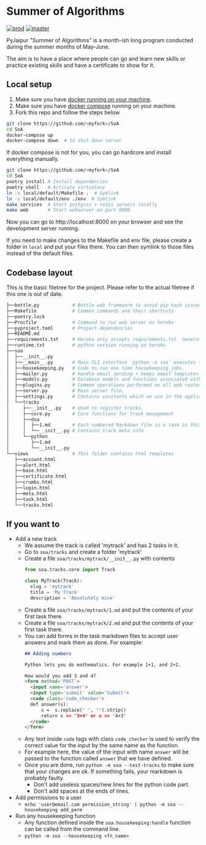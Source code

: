 # Summer of Algorithms

[![prod](https://img.shields.io/badge/prod-Production%20site-green)](https://soa.pyjaipur.org/) [![master](https://img.shields.io/badge/master-Development%20site-green)](https://pyj-soa-master.herokuapp.com)
 
PyJaipur "Summer of Algorithms" is a month-ish long program conducted during the summer months of May-June.

The aim is to have a place where people can go and learn new skills or practice existing skills and have a certificate to show for it.

## Local setup

1. Make sure you have [docker running on your machine](https://docs.docker.com/get-docker/).
2. Make sure you have [docker compose](https://docs.docker.com/compose/install/) running on your machine.
3. Fork this repo and follow the steps below

```bash
git clone https://github.com/<myfork>/SoA
cd SoA
docker-compose up
docker-compose down  # to shut down server
```

If docker compose is not for you, you can go hardcore and install everything manually.


```bash
git clone https://github.com/<myfork>/SoA
cd SoA
poetry install # Install dependencies
poetry shell   # Activate virtualenv
ln -s local/default/Makefile .  # Symlink
ln -s local/default/env ./env  # Symlink
make services  # Start postgres + redis servers locally
make web       # Start webserver on port 8000
```

Now you can go to http://localhost:8000 on your browser and see the development server running.

If you need to make changes to the Makefile and env file, please create a
folder in `local` and put your files there. You can then symlink to those files
instead of the default files.

## Codebase layout

This is the basic filetree for the project. Please refer to the actual filetree if this one is out of date.

```bash
├──bottle.py            # Bottle web framework to avoid pip hash issues.
├──Makefile             # Common commands and their shortcuts
├──poetry.lock
├──Procfile             # Command to run web server on heroku
├──pyproject.toml       # Project dependencies
├──README.md
├──requirements.txt     # Heroku only accepts requirements.txt. Generated using poetry export.
├──runtime.txt          # python version running on heroku
├──soa
│  ├──__init__.py
│  ├──__main__.py       # Main CLI interface `python -m soa` executes this file.
│  ├──housekeeping.py   # Code to run one time housekeeping jobs.
│  ├──mailer.py         # Handle email sending + keeps email templates.
│  ├──models.py         # Database models and functions associated with them.
│  ├──plugins.py        # Common operations performed on all web routes
│  ├──server.py         # Main server file.
│  ├──settings.py       # Contains constants which we use in the application
│  └──tracks
│     ├──__init__.py    # Used to register tracks.
│     ├──core.py        # Core functions for track management
│     ├──dsa
│     │  ├──1.md        # Each numbered Markdown file is a task in this track.
│     │  └──__init__.py # Contains track meta info
│     └──python
│        ├──1.md
│        └──__init__.py
└──views                # This folder contains html templates
   ├──account.html
   ├──alert.html
   ├──base.html
   ├──certificate.html
   ├──crumbs.html
   ├──login.html
   ├──meta.html
   ├──task.html
   └──tracks.html
```


## If you want to

- Add a new track
    - We assume the track is called 'mytrack' and has 2 tasks in it.
    - Go to `soa/tracks` and create a folder 'mytrack'
    - Create a file `soa/tracks/mytrack/__init__.py` with contents
      ```python
      from soa.tracks.core import Track

      class MyTrack(Track):
        slug = 'mytrack'
        title = 'My Track'
        description = 'Absolutely mine'
      ```
    - Create a file `soa/tracks/mytrack/1.md` and put the contents of your first task there.
    - Create a file `soa/tracks/mytrack/2.md` and put the contents of your first task there.
    - You can add forms in the task markdown files to accept user answers and mark them as done. For example:
      ```md
      ## Adding numbers

      Python lets you do mathematics. For example 1+1, and 2+2.

      How would you add 3 and 4?
      <form method='POST'>
        <input name='answer'>
        <input type='submit' value='Submit'>
        <code class='code_checker'>
        def answer(s):
            s =  s.replace(' ', '').strip()
            return s == '3+4' or s == '4+3'
        </code>
      </form>
      ```
    - Any text inside `code` tags with class `code_checker` is used to verify the correct value for the input by the same name as the function.
    - For example here, the value of the input with name `answer` will be passed to the function called `answer` that we have defined.
    - Once you are done, run `python -m soa --test-tracks` to make sure that your changes are ok. If something fails, your markdown is probably faulty.
        - Don't add useless spaces/new lines for the python code part.
        - Don't add spaces at the ends of lines.
- Add permissions to a user
    - `echo 'user@email.com permission_string' | python -m soa --housekeeping add_perm`
- Run any housekeeping function
    - Any function defined inside the `soa.housekeeping:handle` function can be called from the command line.
    - `python -m soa --housekeeping <fn_name>`
